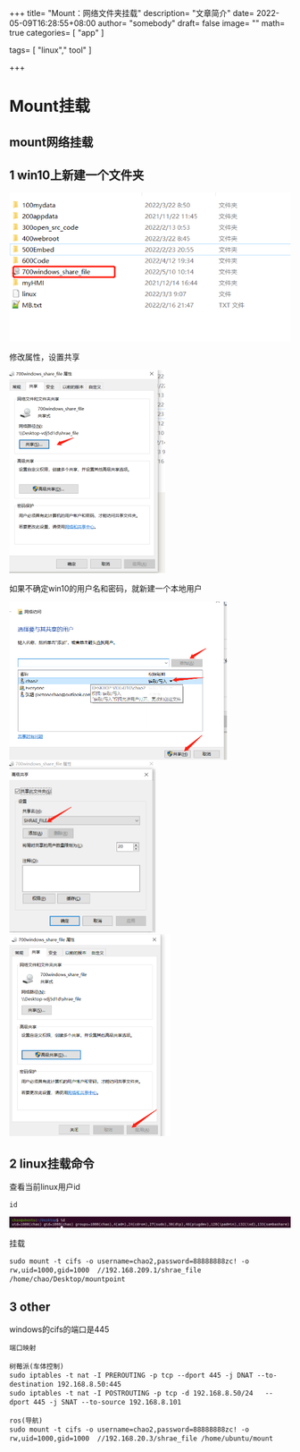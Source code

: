 +++
title= "Mount：网络文件夹挂载"
description= "文章简介"
date= 2022-05-09T16:28:55+08:00
author= "somebody"
draft= false
image= "" 
math= true
categories= [
    "app"
]

tags=  [
    "linux"," tool"
]

+++

# Mount挂载

## mount网络挂载



##  1 win10上新建一个文件夹



![image-20220510101839548](images/image-20220510101839548.png)

修改属性，设置共享



<img src="images/image-20220510102156548.png" alt="image-20220510102156548" style="zoom:50%;" />

如果不确定win10的用户名和密码，就新建一个本地用户

<img src="images/image-20220510102225088.png" alt="image-20220510102225088" style="zoom:50%;" />

<img src="images/image-20220510102257001.png" alt="image-20220510102257001" style="zoom:50%;" />

<img src="images/image-20220510102456203.png" alt="image-20220510102456203" style="zoom:50%;" />

## 2 linux挂载命令

查看当前linux用户id

~~~shell
id 
~~~

![image-20220510103204731](images/image-20220510103204731.png)

挂载

~~~shell
sudo mount -t cifs -o username=chao2,password=88888888zc! -o rw,uid=1000,gid=1000  //192.168.209.1/shrae_file /home/chao/Desktop/mountpoint
~~~

## 3 other

windows的cifs的端口是445

~~~shell
端口映射

树莓派(车体控制)
sudo iptables -t nat -I PREROUTING -p tcp --dport 445 -j DNAT --to-destination 192.168.8.50:445
sudo iptables -t nat -I POSTROUTING -p tcp -d 192.168.8.50/24   --dport 445 -j SNAT --to-source 192.168.8.101

ros(导航)
sudo mount -t cifs -o username=chao2,password=88888888zc! -o rw,uid=1000,gid=1000  //192.168.20.3/shrae_file /home/ubuntu/mount
~~~

